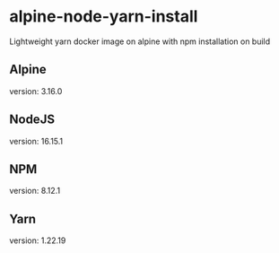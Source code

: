 # alpine-node-yarn-install
Lightweight yarn docker image on alpine with npm installation on build

## Alpine
version: 3.16.0

## NodeJS
version: 16.15.1

## NPM
version: 8.12.1

## Yarn
version: 1.22.19
